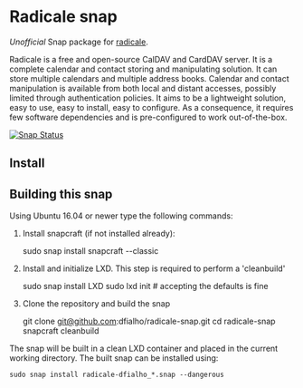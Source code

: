 # Radicale snap

*Unofficial* Snap package for [radicale](http://radicale.org).

Radicale is a free and open-source CalDAV and CardDAV server. It is a complete calendar and contact storing and manipulating solution. It can store multiple calendars and multiple address books. Calendar and contact manipulation is available from both local and distant accesses, possibly limited through authentication policies. It aims to be a lightweight solution, easy to use, easy to install, easy to configure. As a consequence, it requires few software dependencies and is pre-configured to work out-of-the-box.

[![Snap Status](https://build.snapcraft.io/badge/dfialho/radicale-snap.svg)](https://build.snapcraft.io/user/dfialho/radicale-snap)

## Install


## Building this snap

Using Ubuntu 16.04 or newer type the following commands:

1. Install snapcraft (if not installed already): 
		
	sudo snap install snapcraft --classic	

1. Install and initialize LXD. This step is required to perform a 'cleanbuild'
	
	sudo snap install LXD
	sudo lxd init 	# accepting the defaults is fine

1. Clone the repository and build the snap

	git clone git@github.com:dfialho/radicale-snap.git
	cd radicale-snap
	snapcraft cleanbuild

The snap will be built in a clean LXD container and placed in the current working directory. The built snap can be installed using: 

	sudo snap install radicale-dfialho_*.snap --dangerous
